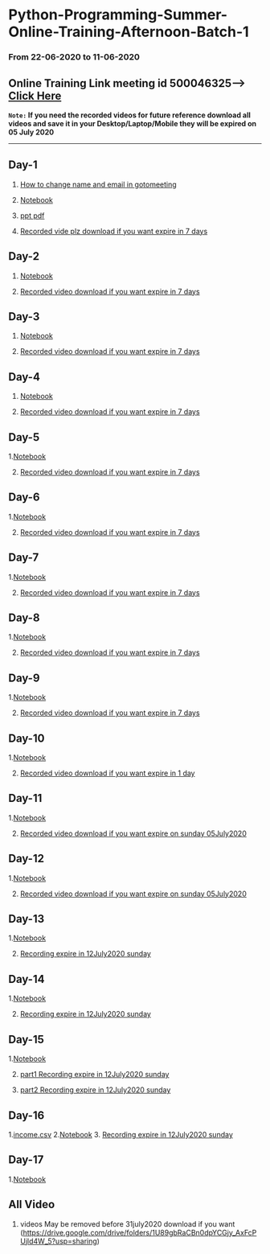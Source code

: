 # Python-Programming-Summer-Online-Training-Afternoon-Batch-1
### From 22-06-2020 to 11-06-2020

## Online Training Link meeting id 500046325--> [Click Here](https://global.gotomeeting.com/join/500046325)

**`Note:` If you need the recorded videos for future reference download all videos and save it in your Desktop/Laptop/Mobile they will be expired on 05 July 2020**
**********************************

## Day-1

1. [How to change name and email in gotomeeting](https://github.com/AP-State-Skill-Development-Corporation/Python-SIP-Afternoon-Batch-1/blob/master/Day-1/Gotomeeting/to_change_name_and_email_in_gotomeeting.ipynb)

2. [Notebook](https://github.com/AP-State-Skill-Development-Corporation/Python-SIP-Afternoon-Batch-1/blob/master/Day-1/Day1.ipynb)

3. [ppt pdf](https://github.com/AP-State-Skill-Development-Corporation/Python-SIP-Afternoon-Batch-1/blob/master/Day-1/summer_presentationDay1.pdf)

4. [Recorded vide plz download if you want expire in 7 days](https://transcripts.gotomeeting.com/#/s/c17acfb3e30f1734e18c0ee73156a2932c08509a350199f8660a8dc9aa3750d7)


## Day-2

1. [Notebook](https://github.com/AP-State-Skill-Development-Corporation/Python-SIP-Afternoon-Batch-1/blob/master/Day-2/Day2.ipynb)

4. [Recorded video download  if you want expire in 7 days](https://transcripts.gotomeeting.com/#/s/ff61529b51be9906e4b75c3e9f7b00a407fa6ed44c0611debb1825f467033dbf)


## Day-3

1. [Notebook](https://github.com/AP-State-Skill-Development-Corporation/Python-SIP-Afternoon-Batch-1/blob/master/Day-3/Day3.ipynb)

4. [Recorded video download  if you want expire in 7 days](https://transcripts.gotomeeting.com/#/s/0491b43e462776a86b1bc48a889b326eba9e7ad251ce2fc33d929c96b07b560e)


## Day-4

1. [Notebook](https://github.com/AP-State-Skill-Development-Corporation/Python-SIP-Afternoon-Batch-1/blob/master/Day-4/Day4.ipynb)

2. [Recorded video download  if you want expire in 7 days](https://transcripts.gotomeeting.com/#/s/e5013c20c92662568b44fd4b9970ce9c5d75d63e556a3274ca97906475e1a4d3)

## Day-5
1.[Notebook](https://github.com/AP-State-Skill-Development-Corporation/Python-SIP-Afternoon-Batch-1/blob/master/Day-5/Day05.ipynb)

2. [Recorded video download  if you want expire in 7 days](https://transcripts.gotomeeting.com/#/s/5de1842975c7d634e1eb1b2ddf53ef191571117f2276de59bed4f39ee682fada)

## Day-6
1.[Notebook](https://github.com/AP-State-Skill-Development-Corporation/Python-SIP-Afternoon-Batch-1/blob/master/Day-6/Day06.ipynb)

2. [Recorded video download  if you want expire in 7 days](https://transcripts.gotomeeting.com/#/s/e2240ba248f5276a34ae22c10ec65c7a8f7a16638141e4e6d03333d7a1a4c69f)

## Day-7
1.[Notebook](https://github.com/AP-State-Skill-Development-Corporation/Python-SIP-Afternoon-Batch-1/blob/master/Day-7/Day7.ipynb)

2. [Recorded video download  if you want expire in 7 days](https://transcripts.gotomeeting.com/#/s/a8dfbdcf2ca7f2bd71dd5712a35d66ef4d21027cf4bbef8d165331a92d3b5e27)


## Day-8
1.[Notebook](https://github.com/AP-State-Skill-Development-Corporation/Python-SIP-Afternoon-Batch-1/blob/master/Day-8/Day8.ipynb)

2. [Recorded video download  if you want expire in 7 days](https://transcripts.gotomeeting.com/#/s/87cf0e859b88c5c5e14a109dafe19715b84bc0e2625789a46129d37ba2191f79)


## Day-9
1.[Notebook](https://github.com/AP-State-Skill-Development-Corporation/Python-SIP-Afternoon-Batch-1/blob/master/Day-9/Day9.ipynb)

2. [Recorded video download  if you want expire in 7 days](https://transcripts.gotomeeting.com/#/s/f9bccd537aeef2d719894b6606587ce0e0b9e50cc7e361f4b881371be39b5611)

## Day-10
1.[Notebook](https://github.com/AP-State-Skill-Development-Corporation/Python-SIP-Afternoon-Batch-1/blob/master/Day-10/Day10.ipynb)


2. [Recorded video download  if you want expire in 1 day](https://transcripts.gotomeeting.com/#/s/8ba9f03dac58b7034e37db1ee8316b78f5c8e496adc96bef45619b9765209587)

## Day-11
1.[Notebook](https://github.com/AP-State-Skill-Development-Corporation/Python-SIP-Afternoon-Batch-1/blob/master/Day-11/Day11.ipynb)

2. [Recorded video download  if you want expire on sunday 05July2020 ](https://transcripts.gotomeeting.com/#/s/a72bfb303e85e3efbbcdac7429232a1066a7556a6baa49123ea0bd055502b101)

## Day-12
1.[Notebook](https://github.com/AP-State-Skill-Development-Corporation/Python-SIP-Afternoon-Batch-1/blob/master/Day-12/Day12.ipynb)


2. [Recorded video download  if you want expire on sunday 05July2020 ](https://drive.google.com/file/d/142lRayiejeudaxdlidRQiab25qTHRi_Z/view?usp=sharing)


## Day-13
1.[Notebook](https://github.com/AP-State-Skill-Development-Corporation/Python-SIP-Afternoon-Batch-1/blob/master/Day-13/Day-13.ipynb)


2. [Recording expire in 12July2020 sunday](https://transcripts.gotomeeting.com/#/s/7a61fb9b42f4da6e2d06ea6eb23a78aceade5ccf70c7700aff1c0c21df0d7bbd)


## Day-14
1.[Notebook](https://github.com/AP-State-Skill-Development-Corporation/Python-SIP-Afternoon-Batch-1/blob/master/Day-14/Day-14.ipynb)


2. [Recording expire in 12July2020 sunday](https://transcripts.gotomeeting.com/#/s/0b818e5b187900204a6261f5ab320fd64b769da5f21573c857100fd022547482)


## Day-15
1.[Notebook](https://github.com/AP-State-Skill-Development-Corporation/Python-SIP-Afternoon-Batch-1/blob/master/Day-15/Day-15.ipynb)


2. [part1 Recording expire in 12July2020 sunday](https://transcripts.gotomeeting.com/#/s/1ad9f776cd44e267392adff1ae6ff32d4bffb9f12d3b6961c31506092a4412cf)

3. [part2 Recording expire in 12July2020 sunday](https://transcripts.gotomeeting.com/#/s/1239e19abd38daccd7255b059f90a4bee462630145790e5f7067e74b44a4de19)

## Day-16
1.[income.csv](https://github.com/AP-State-Skill-Development-Corporation/Python-SIP-Afternoon-Batch-1/blob/master/income.csv)
2.[Notebook](https://github.com/AP-State-Skill-Development-Corporation/Python-SIP-Afternoon-Batch-1/blob/master/Day-16/Day16.ipynb)
3. [Recording expire in 12July2020 sunday](https://transcripts.gotomeeting.com/#/s/000fa8ea3f67608f8163d14bff2deed980657e4c5248619d073a06c2466409b4
)

## Day-17
1.[Notebook](https://github.com/AP-State-Skill-Development-Corporation/Python-SIP-Afternoon-Batch-1/blob/master/Day17.ipynb)

## All Video
1. videos May be removed before 31july2020 download if you want (https://drive.google.com/drive/folders/1U89gbRaCBn0dpYCGjy_AxFcPUjld4W_5?usp=sharing) 
